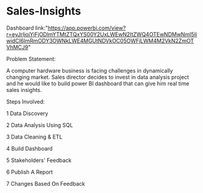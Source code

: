 # Sales-Insights
Dashboard link:"https://app.powerbi.com/view?r=eyJrIjoiYjFjODlmYTMtZTQxYS00Y2UxLWEwN2ItZWQ4OTEwNDMwNmI5IiwidCI6ImRmODY3OWNkLWE4MGUtNDVkOC05OWFjLWM4M2VkN2ZmOTVhMCJ9"

Problem Statement:

A computer hardware business  is facing challenges in dynamically changing market. Sales director decides to invest in data analysis project and he would like to build power BI dashboard that can give him real time sales insights.

Steps Involved:

1 Data Discovery

2 Data Analysis Using SQL

3 Data Cleaning & ETL

4 Build Dashboard

5 Stakeholders' Feedback

6 Publish A Report

7 Changes Based On Feedback
